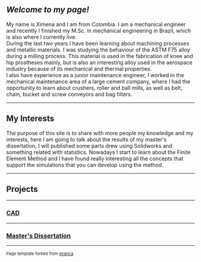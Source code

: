 ## *Welcome to my page!*

My name is Ximena and I am from Colombia. 
I am a mechanical engineer and recently I finished my M.Sc. in mechanical engineering in Brazil, which is also where I currently live. 
<br>
During the last two years I have been learning about machining processes and metallic materials. I was studying the behaviour of the ASTM F75 alloy during a milling process. This material is used in the fabrication of knee and hip prostheses mainly, but is also an interesting alloy used in the aerospace industry because of its mechanical and thermal properties.
<br>
I also have experience as a junior maintenance engineer, I worked in the mechanical maintenance area of a large cement company, where I had the opportunity to learn about crushers, roller and ball mills, as well as belt, chain, bucket and screw conveyors and bag filters. 
<br>

---

## My Interests

The purpose of this site is to share with more people my knowledge and my interests, here I am going to talk about the results of my master's dissertation, I will published some parts drew using Solidworks and something related with statistics.
Nowadays I start to learn about the Finite Element Method and I have found really interesting all the concepts that support the simulations that you can develop using the method.

---

## Projects

---

### [CAD](/CAD)

---

### [Master's Dissertation](/masterd)

---
<p style="font-size:11px">Page template forked from <a href="https://github.com/evanca/quick-portfolio">evanca</a></p>
<!-- Remove above link if you don't want to attibute -->
